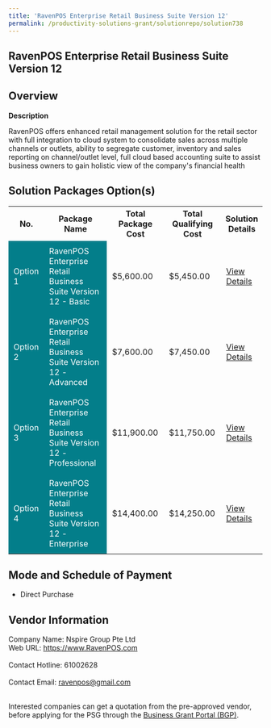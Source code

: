```yaml
---
title: 'RavenPOS Enterprise Retail Business Suite Version 12'
permalink: /productivity-solutions-grant/solutionrepo/solution738
---
```


## RavenPOS Enterprise Retail Business Suite Version 12

## Overview

**Description**

RavenPOS offers enhanced retail management solution for the retail sector with full integration to cloud system to consolidate sales across multiple channels or outlets, ability to segregate customer, inventory and sales reporting on channel/outlet level,  full cloud based accounting suite to assist business owners to gain holistic view of the company's financial health

## Solution Packages Option(s)

<table>
<tr>
<th><b>No.</b></th>
<th><b>Package Name</b></th>
<th><b>Total Package Cost</b></th>
<th><b>Total Qualifying Cost</b></th>
<th><b>Solution Details</b></th>
</tr>
<tr>
<td style='padding: 10px; background-color: #037E8A; color: #FFFFFF;'>Option 1</td>
<td style='padding: 10px; background-color: #037E8A; color: #FFFFFF;'>RavenPOS Enterprise Retail Business Suite Version 12 - Basic</td>
<td style='padding: 10px;'>$5,600.00</td>
<td style='padding: 10px;'>$5,450.00</td>
<td style='padding: 10px;'><a href='/images/psg/Nspire_Desensitised_Annex_3_Part_1_30_June_2022.pdf' target='_blank'>View Details</a></td>
</tr>
<tr>
<td style='padding: 10px; background-color: #037E8A; color: #FFFFFF;'>Option 2</td>
<td style='padding: 10px; background-color: #037E8A; color: #FFFFFF;'>RavenPOS Enterprise Retail Business Suite Version 12 - Advanced</td>
<td style='padding: 10px;'>$7,600.00</td>
<td style='padding: 10px;'>$7,450.00</td>
<td style='padding: 10px;'><a href='/images/psg/Nspire_Desensitised_Annex_3_Part_2_30_June_2022.pdf' target='_blank'>View Details</a></td>
</tr>
<tr>
<td style='padding: 10px; background-color: #037E8A; color: #FFFFFF;'>Option 3</td>
<td style='padding: 10px; background-color: #037E8A; color: #FFFFFF;'>RavenPOS Enterprise Retail Business Suite Version 12 - Professional</td>
<td style='padding: 10px;'>$11,900.00</td>
<td style='padding: 10px;'>$11,750.00</td>
<td style='padding: 10px;'><a href='/images/psg/Nspire_Desensitised_Annex_3_Part_3_30_June_2022.pdf' target='_blank'>View Details</a></td>
</tr>
<tr>
<td style='padding: 10px; background-color: #037E8A; color: #FFFFFF;'>Option 4</td>
<td style='padding: 10px; background-color: #037E8A; color: #FFFFFF;'>RavenPOS Enterprise Retail Business Suite Version 12 - Enterprise</td>
<td style='padding: 10px;'>$14,400.00</td>
<td style='padding: 10px;'>$14,250.00</td>
<td style='padding: 10px;'><a href='/images/psg/Nspire_Desensitised_Annex_3_Part_4_30_June_2022.pdf' target='_blank'>View Details</a></td>
</tr>
</table>

## Mode and Schedule of Payment

 - Direct Purchase

## Vendor Information

 Company Name: Nspire Group Pte Ltd<br>Web URL: https://www.RavenPOS.com <br><br>Contact Hotline: 61002628 <br><br>Contact Email: ravenpos@gmail.com <br><br>

Interested companies can get a quotation from the pre-approved vendor, before applying for the PSG through the <a href='https://www.businessgrants.gov.sg/' target='_blank' rel='noopener'>Business Grant Portal (BGP)</a>.

<script src="/jquery/resize-tables.js"></script>
